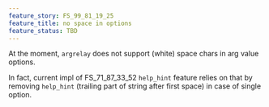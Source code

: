 ```yaml
---
feature_story: FS_99_81_19_25
feature_title: no space in options
feature_status: TBD
---
```


At the moment, `argrelay` does not support (white) space chars in arg value options.

In fact, current impl of FS_71_87_33_52 `help_hint` feature relies on that by removing
`help_hint` (trailing part of string after first space) in case of single option.
